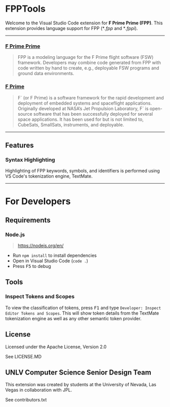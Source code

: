 # FPPTools

Welcome to the Visual Studio Code extension for **F Prime Prime (FPP)**. This extension provides language support for FPP (\**.fpp* and \**.fppi*).

---

### [F Prime Prime](https://github.com/fprime-community/fpp)
> FPP is a modeling language for the F Prime flight software (FSW) framework. Developers may combine code generated from FPP with code written by hand to create, e.g., deployable FSW programs and ground data environments.

### [F Prime](https://nasa.github.io/fprime/)

> F´ (or F Prime) is a software framework for the rapid development and deployment of embedded systems and spaceflight applications. Originally developed at NASA’s Jet Propulsion Laboratory, F´ is open-source software that has been successfully deployed for several space applications. It has been used for but is not limited to, CubeSats, SmallSats, instruments, and deployable.

---

## Features

### Syntax Highlighting

Highlighting of FPP keywords, symbols, and identifiers is performed using VS Code's tokenization engine, TextMate.

---

# For Developers

## Requirements

### Node.js

> https://nodejs.org/en/

- Run `npm install` to install dependencies
- Open in Visual Studio Code (`code .`)
- Press <kbd>F5</kbd> to debug

## Tools

### Inspect Tokens and Scopes


To view the classification of tokens, press <kbd>F1</kbd> and type `Developer: Inspect Editor Tokens and Scopes`. This will show token details from the TextMate tokenization engine as well as any other semantic token provider.

## License

Licensed under the Apache License, Version 2.0

See LICENSE.MD

## UNLV Computer Science Senior Design Team

This extension was created by students at the University of Nevada, Las Vegas in collaboration with JPL.

See contributors.txt
